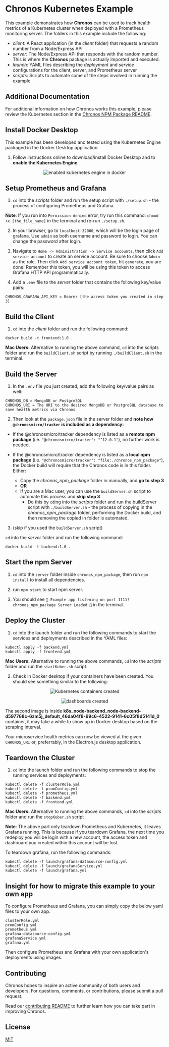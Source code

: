 # Chronos Kubernetes Example

This example demonstrates how **Chronos** can be used to track health metrics of a Kubernetes cluster when deployed with a Prometheus monitoring server. The folders in this example include the following:

- _client_: A React application (in the _client_ folder) that requests a random number from a Node/Express API
- _server_: The Node/Express API that responds with the random number. This is where the **Chronos** package is actually imported and executed.
- _launch_: YAML files describing the _deployment_ and _service_ configurations for the client, server, and Prometheus server
- _scripts_: Scripts to automate some of the steps involved in running the example

## Additional Documentation

For additional information on how Chronos works this example, please review the Kubernetes section in the [Chronos NPM Package README](../../chronos_npm_package/README.md).

## Install Docker Desktop

This example has been developed and tested using the Kubernetes Engine packaged in the Docker Desktop application.

1. Follow instructions online to download/install Docker Desktop and to **enable the Kubernetes Engine**.

<p align="center">
  <img alt="enabled kubernetes engine in docker" src="../../assets/examples_enable_kubernetes_engine.png">
</p>

## Setup Prometheus and Grafana

1. `cd` into the _scripts_ folder and run the setup script with `./setup.sh` - the process of configuring Prometheus and Grafana.

**Note**: If you run into `Permission denied` error, try run this command: `chmod +x [the_file_name]` in the terminal and re-run `./setup.sh`.

2. In your browser, go to `localhost:32000`, which will be the login page of grafana. Use `admin` as both username and password to login. You can change the password after login.

3. Navigate to `Home -> Administration -> Service accounts`, then click `Add service account` to create an service account. Be sure to choose `Admin` as the role. Then click `Add service account token`, hit `generate`, you are done! Remember this token, you will be using this token to access Grafana HTTP API programmatically.

4. Add a `.env` file to the _server_ folder that contains the following key/value pairs:

```
CHRONOS_GRAFANA_API_KEY = Bearer [the access token you created in step 3]
```

## Build the Client

1. `cd` into the _client_ folder and run the following command:

```
docker build -t frontend:1.0 .
```

**Mac Users:** Alternative to running the above command, `cd` into the scripts folder and run the `buildClient.sh` script by running `./buildClient.sh` in the terminal.

## Build the Server

1. In the `.env` file you just created, add the following key/value pairs as well:

```
CHRONOS_DB = MongoDB or PostgreSQL
CHRONOS_URI = The URI to the desired MongoDB or PostgreSQL database to save health metrics via Chronos
```

2. Then look at the `package.json` file in the server folder and **note how `@chronosmicro/tracker` is included as a dependency:**

- If the @chronosmicro/tracker dependency is listed as a **remote npm package** (i.e. `"@chronosmicro/tracker": "^12.0.1"`), no further work is needed.

- If the @chronosmicro/tracker dependency is listed as a **local npm package** (i.e. `"@chronosmicro/tracker": "file:./chronos_npm_package"`), the Docker build will require that the Chronos code is in this folder. Either:
  - Copy the _chronos_npm_package_ folder in manually, and **go to step 3**
  - **OR**
  - If you are a Mac user, you can use the `buildServer.sh` script to automate this process and **skip step 3**
    - Do this by `cd`ing into the _scripts_ folder and run the buildServer script with `./buildServer.sh` - the process of copying in the _chronos_npm_package_ folder, performing the Docker build, and then removing the copied in folder is automated.

3. (skip if you used the `buildServer.sh` script)

`cd` into the _server_ folder and run the following command:

```
docker build -t backend:1.0 .
```

## Start the npm Server

1. `cd` into the `server` folder inside `chronos_npm_package`, then run `npm install` to install all dependencies.

2. run `npm start` to start npm server.

3. You should see `🤖 Example app listening on port 1111! chronos_npm_package Server Loaded 🎉` in the terminal.

## Deploy the Cluster

1. `cd` into the launch folder and run the following commands to start the services and deployments described in the YAML files:

```
kubectl apply -f backend.yml
kubectl apply -f frontend.yml
```

**Mac Users:** Alternative to running the above commands, `cd` into the _scripts_ folder and run the `startKuber.sh` script.

2. Check in Docker desktop if your containers have been created. You should see something similar to the following:

<p align="center">
  <img alt="Kubernetes containers created" src="../../assets/examples_kubernetes_created.png">
</p>
<p align="center">
  <img alt="dashboards created" src="../../assets/kubernetes-example2.png">
</p>

The second image is inside **k8s_node-backend_node-backend-d597768c-6zm5j_default_46da04f8-99c6-4522-9141-6c05f8d5141d_0** container, it may take a while to show up in Docker desktop based on the scraping interval.

Your microservice health metrics can now be viewed at the given `CHRONOS_URI` or, preferrably, in the Electron.js desktop application.

## Teardown the Cluster

1. `cd` into the launch folder and run the following commands to stop the running services and deployments:

```
kubectl delete -f clusterRole.yml
kubectl delete -f promConfig.yml
kubectl delete -f prometheus.yml
kubectl delete -f backend.yml
kubectl delete -f frontend.yml
```

**Mac Users:** Alternative to running the above commands, `cd` into the _scripts_ folder and run the `stopKuber.sh` script

**Note**: The above part only teardown Prometheus and Kubernetes, it leaves Grafana running. This is because if you teardown Grafana, the next time you redeploy you will be login with a new account, the access token and dashboard you created within this account will be lost.

To teardown grafana, run the following commands:

```
kubectl delete -f launch/grafana-datasource-config.yml
kubectl delete -f launch/grafanaService.yml
kubectl delete -f launch/grafana.yml
```

## Insight for how to migrate this example to your own app

To configure Prometheus and Grafana, you can simply copy the below yaml files to your own app.

```
clusterRole.yml
promConfig.yml
prometheus.yml
grafana-datasource-config.yml
grafanaService.yml
grafana.yml
```

Then configure Prometheus and Grafana with your own application's deployments using images.

## Contributing

Chronos hopes to inspire an active community of both users and developers. For questions, comments, or contributions, please submit a pull request.

Read our [contributing README](../../CONTRIBUTING.md) to further learn how you can take part in improving Chronos.

## License

[MIT](https://github.com/oslabs-beta/Chronos/blob/master/LICENSE.md)
